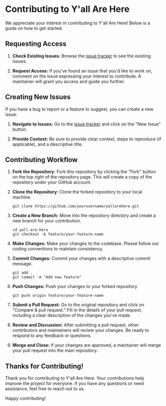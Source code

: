 # Contributing to Y'all Are Here

We appreciate your interest in contributing to Y'all Are Here! Below is a guide on how to get started.

## Requesting Access

1. **Check Existing Issues:** Browse the [issue tracker](https://github.com/intelagense/yallarehere/issues) to see the existing issues.

1. **Request Access:** If you've found an issue that you'd like to work on, comment on the issue expressing your interest to contribute. A maintainer will grant you access and guide you further.

## Creating New Issues

If you have a bug to report or a feature to suggest, you can create a new issue:

1. **Navigate to Issues:** Go to the [issue tracker](https://github.com/intelagense/yallarehere/issues) and click on the "New Issue" button.

1. **Provide Context:** Be sure to provide clear context, steps to reproduce (if applicable), and a descriptive title.

## Contributing Workflow

1. **Fork the Repository:** Fork this repository by clicking the "Fork" button on the top right of the repository page. This will create a copy of the repository under your GitHub account.

1. **Clone the Repository:** Clone the forked repository to your local machine.

   ```shell
   git clone https://github.com/yourusername/yallarehere.git
   ```

1. **Create a New Branch:** Move into the repository directory and create a new branch for your contribution.

   ```shell
   cd yall-are-here
   git checkout -b feature/your-feature-name
   ```

1. **Make Changes:** Make your changes to the codebase. Please follow our coding conventions to maintain consistency.

1. **Commit Changes:** Commit your changes with a descriptive commit message.

   ```shell
   git add .
   git commit -m "Add new feature"
   ```

1. **Push Changes:** Push your changes to your forked repository.

   ```shell
   git push origin feature/your-feature-name
   ```

1. **Submit a Pull Request:** Go to the original repository and click on "Compare & pull request." Fill in the details of your pull request, including a clear description of the changes you've made.

1. **Review and Discussion:** After submitting a pull request, other contributors and maintainers will review your changes. Be ready to respond to any feedback or questions.

1. **Merge and Close:** If your changes are approved, a maintainer will merge your pull request into the main repository.

## Thanks for Contributing!

Thank you for contributing to Y'all Are Here. Your contributions help improve the project for everyone. If you have any questions or need assistance, feel free to reach out to us.

Happy contributing!
